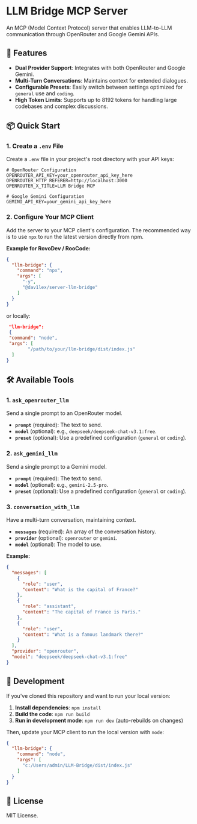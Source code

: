 # LLM Bridge MCP Server

An MCP (Model Context Protocol) server that enables LLM-to-LLM communication through OpenRouter and Google Gemini APIs.

## 🚀 Features

- **Dual Provider Support**: Integrates with both OpenRouter and Google Gemini.
- **Multi-Turn Conversations**: Maintains context for extended dialogues.
- **Configurable Presets**: Easily switch between settings optimized for `general` use and `coding`.
- **High Token Limits**: Supports up to 8192 tokens for handling large codebases and complex discussions.

## 📦 Quick Start

### 1. Create a `.env` File

Create a `.env` file in your project's root directory with your API keys:

```env
# OpenRouter Configuration
OPENROUTER_API_KEY=your_openrouter_api_key_here
OPENROUTER_HTTP_REFERER=http://localhost:3000
OPENROUTER_X_TITLE=LLM Bridge MCP

# Google Gemini Configuration
GEMINI_API_KEY=your_gemini_api_key_here
```

### 2. Configure Your MCP Client

Add the server to your MCP client's configuration. The recommended way is to use `npx` to run the latest version directly from npm.

**Example for RovoDev / RooCode:**

```json
{
  "llm-bridge": {
    "command": "npx",
    "args": [
      "-y",
      "@dav1lex/server-llm-bridge"
    ]
  }
}
```
or locally:

```json
 "llm-bridge": 
 {
 "command": "node",
 "args": [
        "/path/to/your/llm-bridge/dist/index.js"
  ]
}
```
## 🛠️ Available Tools

### 1. `ask_openrouter_llm`

Send a single prompt to an OpenRouter model.

-   **`prompt`** (required): The text to send.
-   **`model`** (optional): e.g., `deepseek/deepseek-chat-v3.1:free`.
-   **`preset`** (optional): Use a predefined configuration (`general` or `coding`).

### 2. `ask_gemini_llm`

Send a single prompt to a Gemini model.

-   **`prompt`** (required): The text to send.
-   **`model`** (optional): e.g., `gemini-2.5-pro`.
-   **`preset`** (optional): Use a predefined configuration (`general` or `coding`).

### 3. `conversation_with_llm`

Have a multi-turn conversation, maintaining context.

-   **`messages`** (required): An array of the conversation history.
-   **`provider`** (optional): `openrouter` or `gemini`.
-   **`model`** (optional): The model to use.

**Example:**

```json
{
  "messages": [
    {
      "role": "user", 
      "content": "What is the capital of France?"
    },
    {
      "role": "assistant",
      "content": "The capital of France is Paris."
    },
    {
      "role": "user",
      "content": "What is a famous landmark there?"
    }
  ],
  "provider": "openrouter",
  "model": "deepseek/deepseek-chat-v3.1:free"
}
```

## 🔧 Development

If you've cloned this repository and want to run your local version:

1.  **Install dependencies**: `npm install`
2.  **Build the code**: `npm run build`
3.  **Run in development mode**: `npm run dev` (auto-rebuilds on changes)

Then, update your MCP client to run the local version with `node`:

```json
{
  "llm-bridge": {
    "command": "node",
    "args": [
      "c:/Users/admin/LLM-Bridge/dist/index.js"
    ]
  }
}
```

## 📄 License

MIT License.